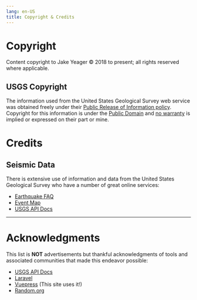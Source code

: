 ```yaml
---
lang: en-US
title: Copyright & Credits
---
```


# Copyright

Content copyright to Jake Yeager © 2018 to present; all rights reserved where applicable.

## USGS Copyright

The information used from the United States Geological Survey web service was obtained freely under their [Public Release of Information policy](https://www.usgs.gov/information-policies-and-instructions/public-release-information). Copyright for this information is under the [Public Domain](https://www.usgs.gov/information-policies-and-instructions/copyrights-and-credits) and [no warranty](https://www.doi.gov/disclaimer) is implied or expressed on their part or mine.

# Credits

## Seismic Data

There is extensive use of information and data from the United States Geological Survey who have a number of great online services:

- [Earthquake FAQ](https://earthquake.usgs.gov/learn/faq.php)
- [Event Map](https://earthquake.usgs.gov/earthquakes/map/)
- [USGS API Docs](https://earthquake.usgs.gov/fdsnws/event/1/)

---

# Acknowledgments

This list is **NOT** advertisements but thankful acknowledgments of tools and associated communities that made this endeavor possible:

- [USGS API Docs](https://earthquake.usgs.gov/fdsnws/event/1/)
- [Laravel](https://laravel.com)
- [Vuepress](https://vuepress.vuejs.org/) (This site uses it!)
- [Random.org](https://random.org)
